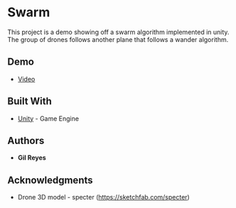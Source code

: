 # Swarm

This project is a demo showing off a swarm algorithm implemented in unity. The group of drones follows another plane that follows a wander algorithm.


## Demo

* [Video](https://www.youtube.com/watch?v=88Rp6VWdDiY&feature=youtu.be)

## Built With

* [Unity](https://unity3d.com/) - Game Engine

## Authors

* **Gil Reyes** 

## Acknowledgments

* Drone 3D model - specter (https://sketchfab.com/specter)

